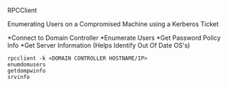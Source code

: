 RPCClient

Enumerating Users on a Compromised Machine using a Kerberos Ticket

*Connect to Domain Controller
*Enumerate Users
*Get Password Policy Info
*Get Server Information (Helps Identify Out Of Date OS's)

~~~~~~~~~~~~~~~~~~~~~~~~~~~~~~~~~
rpcclient -k <DOMAIN CONTROLLER HOSTNAME/IP>
enumdomusers
getdompwinfo
srvinfo
~~~~~~~~~~~~~~~~~~~~~~~~~~~~~~~~~
